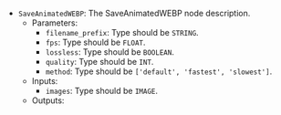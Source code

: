 - `SaveAnimatedWEBP`: The SaveAnimatedWEBP node description.
    - Parameters:
        - `filename_prefix`: Type should be `STRING`.
        - `fps`: Type should be `FLOAT`.
        - `lossless`: Type should be `BOOLEAN`.
        - `quality`: Type should be `INT`.
        - `method`: Type should be `['default', 'fastest', 'slowest']`.
    - Inputs:
        - `images`: Type should be `IMAGE`.
    - Outputs:
